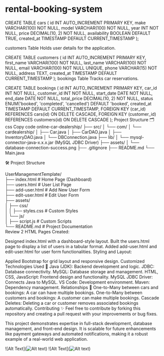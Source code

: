 # rental-booking-system
CREATE TABLE cars (
    id INT AUTO_INCREMENT PRIMARY KEY,
    make VARCHAR(100) NOT NULL,
    model VARCHAR(100) NOT NULL,
    year INT NOT NULL,
    price DECIMAL(10, 2) NOT NULL,
    availability BOOLEAN DEFAULT TRUE,
    created_at TIMESTAMP DEFAULT CURRENT_TIMESTAMP
);

customers Table
Holds user details for the application.


CREATE TABLE customers (
    id INT AUTO_INCREMENT PRIMARY KEY,
    first_name VARCHAR(100) NOT NULL,
    last_name VARCHAR(100) NOT NULL,
    email VARCHAR(100) NOT NULL UNIQUE,
    phone VARCHAR(15) NOT NULL,
    address TEXT,
    created_at TIMESTAMP DEFAULT CURRENT_TIMESTAMP
);
bookings Table
Tracks car reservations.



CREATE TABLE bookings (
    id INT AUTO_INCREMENT PRIMARY KEY,
    car_id INT NOT NULL,
    customer_id INT NOT NULL,
    start_date DATE NOT NULL,
    end_date DATE NOT NULL,
    total_price DECIMAL(10, 2) NOT NULL,
    status ENUM('booked', 'completed', 'cancelled') DEFAULT 'booked',
    created_at TIMESTAMP DEFAULT CURRENT_TIMESTAMP,
    FOREIGN KEY (car_id) REFERENCES cars(id) ON DELETE CASCADE,
    FOREIGN KEY (customer_id) REFERENCES customers(id) ON DELETE CASCADE
);
Project Structure 🗂️
css
Copy code
online-car-dealership/
├── src/
│   └── com/
│       └── cardealership/
│           ├── Car.java
│           ├── CarDAO.java
│           ├── InventoryDAO.java
│           └── DBConnection.java
├── lib/
│   └── mysql-connector-java-x.x.x.jar (MySQL JDBC Driver)
├── assets/
│   └── database-connection-success.png
├── .gitignore
├── README.md
└── Main.java

🛠️ Project Structure

UserManagementTemplate/  
├── index.html                # Home Page (Dashboard)  
├── users.html                # User List Page  
├── add-user.html             # Add New User Form  
├── edit-user.html            # Edit User Form  
├── assets/  
│   ├── css/  
│   │   ├── styles.css        # Custom Styles  
│   └── js/  
│       ├── script.js         # Custom Scripts  
└── README.md                 # Project Documentation  
Review 2
HTML Pages Created:

Designed index.html with a dashboard-style layout.
Built the users.html page to display a list of users in a tabular format.
Added add-user.html and edit-user.html for user form functionalities.
Styling and Layout:

Applied Bootstrap for grid layout and responsive design.
Customized
Technologies Used 🚀
Java (JDK): Backend development and logic.
JDBC: Database connectivity.
MySQL: Database storage and management.
HTML, CSS, JavaScript: Frontend design and functionality.
MySQL JDBC Driver: Connects Java to MySQL.
VS Code: Development environment.
Maven: Dependency management.
Relationships 🔗
One-to-Many between cars and bookings: A car can have multiple bookings.
One-to-Many between customers and bookings: A customer can make multiple bookings.
Cascade Deletes: Deleting a car or customer removes associated bookings automatically.
Contributing ✨
Feel free to contribute by forking this repository and creating a pull request with your improvements or bug fixes.

This project demonstrates expertise in full-stack development, database management, and front-end design. It is scalable for future enhancements like payment gateways and automated notifications, making it a robust example of a real-world web application.

![Alt Text](![Alt text](<Screenshot 2024-12-03 224020.png>))
![Alt Text](![Alt text](<Screenshot 2024-12-03 224020-1.png>))









